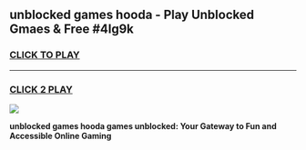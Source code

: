 
## unblocked games hooda - Play Unblocked Gmaes & Free #4lg9k
<h3>
<a href="https://news.freeplayer.one?title=unblocked_games_hooda&ref=24F">CLICK TO PLAY</a></h3>
<hr>

<h3>
<a href="https://news.freeplayer.one?title=unblocked_games_hooda&ref=24F">CLICK 2 PLAY</a>
  
</h3>

<a href="https://news.freeplayer.one?title=unblocked_games_hooda&ref=24F/"><img src="https://clearcache.store/games.png"></a>


**unblocked games hooda games unblocked: Your Gateway to Fun and Accessible Online Gaming**
